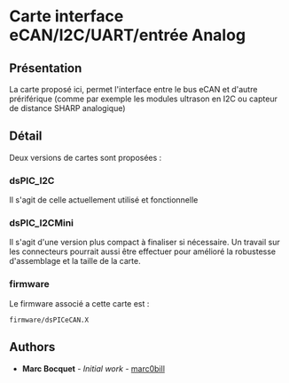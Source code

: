 # Carte interface eCAN/I2C/UART/entrée Analog

## Présentation

La carte proposé ici, permet l'interface entre le bus eCAN et d'autre prériférique (comme par exemple les modules ultrason en I2C ou capteur de distance SHARP analogique)

## Détail

Deux versions de cartes sont proposées : 

### dsPIC_I2C

Il s'agit de celle actuellement utilisé et fonctionnelle

### dsPIC_I2CMini

Il s'agit d'une version plus compact à finaliser si nécessaire.
Un travail sur les connecteurs pourrait aussi être effectuer pour amélioré la robustesse d'assemblage et la taille de la carte.


### firmware

Le firmware associé a cette carte est :

```
firmware/dsPICeCAN.X
```

## Authors

* **Marc Bocquet** - *Initial work* - [marc0bill](https://github.com/marc0bill)